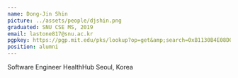 ```yaml
---
name: Dong-Jin Shin
picture: ../assets/people/djshin.png
graduated: SNU CSE MS, 2019
email: lastone817@snu.ac.kr 
pgpkey: https://pgp.mit.edu/pks/lookup?op=get&amp;search=0xB1130B4E08D0C0C6
position: alumni
---
```

Software Engineer
HealthHub
Seoul, Korea
